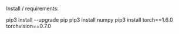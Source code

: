 Install / requirements: 

pip3 install --upgrade pip 
pip3 install numpy
pip3 install torch==1.6.0 torchvision==0.7.0  

